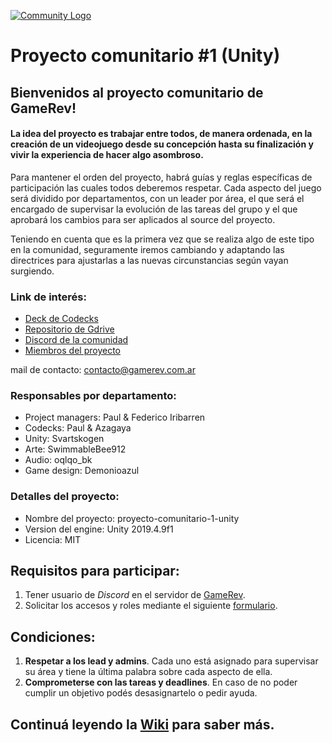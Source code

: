 
[![Community Logo](https://i.ibb.co/r4BqnSk/Comunidad-Proyecto.jpg)](https://gamerev.com.ar/)

# Proyecto comunitario #1 (Unity)

## Bienvenidos al proyecto comunitario de GameRev!

#### La idea del proyecto es trabajar entre todos, de manera ordenada, en la creación de un videojuego desde su concepción hasta su finalización y vivir la experiencia de hacer algo asombroso.

Para mantener el orden del proyecto, habrá guías y reglas específicas de participación las cuales todos deberemos respetar. Cada aspecto del juego será dividido por departamentos, con un leader por área, el que será el encargado de supervisar la evolución de las tareas del grupo y el que aprobará los cambios para ser aplicados al source del proyecto. 

Teniendo en cuenta que es la primera vez que se realiza algo de este tipo en la comunidad, seguramente iremos cambiando y adaptando las directrices para ajustarlas a las nuevas circunstancias según vayan surgiendo.

### Link de interés:

- [Deck de Codecks](https://open.codecks.io/proyecto-comunitario-1-unity)
- [Repositorio de Gdrive](https://drive.google.com/drive/folders/1ia6nAGJ1ceT7ZJzAwzJVXEUT0EDOV67t?usp=sharing)
- [Discord de la comunidad](https://discord.gg/KrtbfaQ)
- [Miembros del proyecto](https://docs.google.com/spreadsheets/d/1DhZhN6iZDDRddVoGphDYP_qhdfA52QU_fwbsFlc0snk/edit?usp=sharing)

mail de contacto: <contacto@gamerev.com.ar>

### Responsables por departamento:

* Project managers: Paul & Federico Iribarren 
* Codecks: Paul & Azagaya
* Unity: Svartskogen
* Arte: SwimmableBee912
* Audio: oqlqo_bk
* Game design: Demonioazul

### Detalles del proyecto:

* Nombre del proyecto: proyecto-comunitario-1-unity
* Version del engine: Unity 2019.4.9f1
* Licencia: MIT

## Requisitos para participar:

1. Tener usuario de _Discord_ en el servidor de [GameRev](https://discord.gg/KrtbfaQ).
2. Solicitar los accesos y roles mediante el siguiente [formulario](https://forms.gle/snZDFBYY5MdyWrKJ9).

## Condiciones:

1. **Respetar a los lead y admins**. Cada uno está asignado para supervisar su área y tiene la última palabra sobre cada aspecto de ella.
3. **Comprometerse con las tareas y deadlines**. En caso de no poder cumplir un objetivo podés desasignartelo o pedir ayuda.

## Continuá leyendo la [Wiki](https://github.com/gamerevar/proyecto-comunitario-1-unity/wiki) para saber más.
